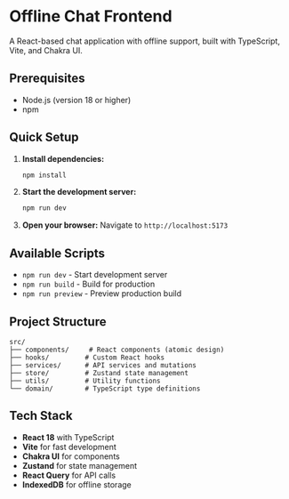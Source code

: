 # Offline Chat Frontend

A React-based chat application with offline support, built with TypeScript, Vite, and Chakra UI.

## Prerequisites

- Node.js (version 18 or higher)
- npm

## Quick Setup

1. **Install dependencies:**
   ```bash
   npm install
   ```

2. **Start the development server:**
   ```bash
   npm run dev
   ```

3. **Open your browser:**
   Navigate to `http://localhost:5173`

## Available Scripts

- `npm run dev` - Start development server
- `npm run build` - Build for production
- `npm run preview` - Preview production build

## Project Structure

```
src/
├── components/     # React components (atomic design)
├── hooks/         # Custom React hooks
├── services/      # API services and mutations
├── store/         # Zustand state management
├── utils/         # Utility functions
└── domain/        # TypeScript type definitions
```

## Tech Stack

- **React 18** with TypeScript
- **Vite** for fast development
- **Chakra UI** for components
- **Zustand** for state management
- **React Query** for API calls
- **IndexedDB** for offline storage

